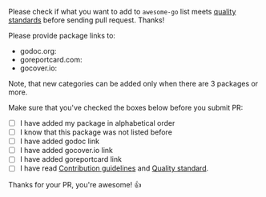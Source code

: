 Please check if what you want to add to `awesome-go` list meets [quality standards](https://github.com/avelino/awesome-go/blob/master/CONTRIBUTING.md#quality-standard) before sending pull request. Thanks!

Please provide package links to:
- godoc.org: 
- goreportcard.com: 
- gocover.io: 


Note, that new categories can be added only when there are 3 packages or more.

Make sure that you've checked the boxes below before you submit PR:
- [ ] I have added my package in alphabetical order
- [ ] I know that this package was not listed before
- [ ] I have added godoc link
- [ ] I have added gocover.io link
- [ ] I have added goreportcard link
- [ ] I have read [Contribution guidelines](https://github.com/avelino/awesome-go/blob/master/CONTRIBUTING.md#contribution-guidelines) and [Quality standard](https://github.com/avelino/awesome-go/blob/master/CONTRIBUTING.md#quality-standard).

Thanks for your PR, you're awesome! :+1:
